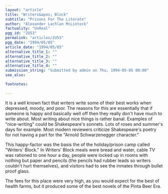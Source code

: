 ```yaml
---
layout: "article"
title: "Writers&apos; Block"
subtitle: "Prisons For The Literate"
author: "Alexander Lachlan McLintock"
factuality: "UnReal"
pgg_id: "2U53"
permalink: "articles/2U53"
pgg_date: "1994/05/05"
article_date: "1994/05/05"
alternative_title_1: ""
alternative_title_2: ""
alternative_title_3: ""
alternative_title_4: ""
submission_string: "Submitted by admin on Thu, 1994-05-05 00:00"
see_also:

footnotes: 

---
```

<div>
<p>It is a well known fact that writers write some of their best works when depressed, moody, and poor. The reasons for this are essentially that if someone is happy and basically well off then they really don't have much to write about. Most writing about nice things is rather banal. Examples of "nice-writing" could be Shakespeare's sonnets. Lots of roses and summer's days for example. Most modern reviewers criticize Shakespeare's poetry for not having a part for the "Arnold Schwarzenegger character."</p>
<p>This happy-factor was the basis the of the holiday/prison camp called "Writers' Block." In Writers' Block meals were bread and water, cable TV was rationed to one hour a day, people were locked up in rooms with nothing but paper and pencils (the pencils had rubber leads so writers couldn't hurt themselves), and visitors had to see the inmates through bullet proof glass.</p>
<p>The fees for this place were very high, as you would expect for the best of health farms, but it produced some of the best novels of the Pinta Beer Era. <!--Amazon_CLS_IM_END--></p>
</div>

